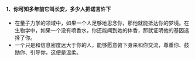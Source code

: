 #### 1、你可知多年前它叫长安，多少人把诺言许下

- 在量子力学的领域中，如果一个人足够地思念你，那他就能抵达你的梦境。在生物学中，如果一个没有喷香水，你还能闻到她的体香，那就证明他的基因选择了你。
- 一个只是和信息密度远大于你的人，能够愿意俯下身来和你交流，尊重你、鼓励你、引导你，这便是温柔。

